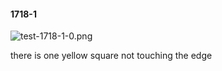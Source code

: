#### 1718-1
![test-1718-1-0.png](https://github.com/lil-lab/nlvr/raw/master/nlvr/test/images/6/test-1718-1-0.png "test-1718-1-0.png")

there is one yellow square not touching the edge